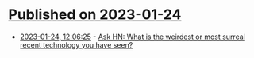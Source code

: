 # [Published on 2023-01-24](index.md)

* [2023-01-24, 12:06:25](https://news.ycombinator.com/item?id=34502566) - [Ask HN: What is the weirdest or most surreal recent technology you have seen?](https://news.ycombinator.com/item?id=34502566)
